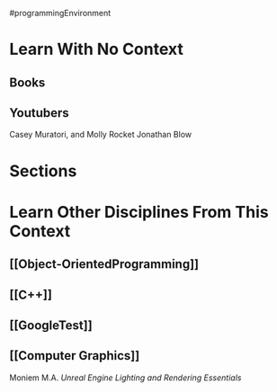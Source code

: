 #programmingEnvironment
# Learn With No Context 
## Books

## Youtubers
Casey Muratori, and Molly Rocket
Jonathan Blow

# Sections

# Learn Other Disciplines From This Context
## [[Object-OrientedProgramming]]
## [[C++]]
## [[GoogleTest]]
## [[Computer Graphics]]
Moniem M.A. *Unreal Engine Lighting and Rendering Essentials*